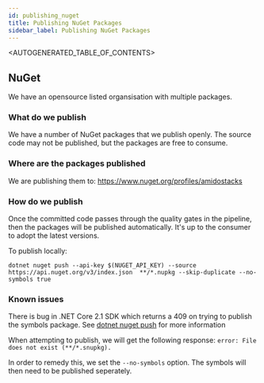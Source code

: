 ```yaml
---
id: publishing_nuget
title: Publishing NuGet Packages
sidebar_label: Publishing NuGet Packages
---
```


<AUTOGENERATED_TABLE_OF_CONTENTS>

## NuGet

We have an opensource listed organsisation with multiple packages.

### What do we publish

We have a number of NuGet packages that we publish openly. The source code may not be published, but the packages are free to consume.

### Where are the packages published

We are publishing them to: <https://www.nuget.org/profiles/amidostacks>

### How do we publish

Once the committed code passes through the quality gates in the pipeline, then the packages will be published automatically. It's up to the consumer to adopt the latest versions.

To publish locally:

`dotnet nuget push --api-key $(NUGET_API_KEY) --source https://api.nuget.org/v3/index.json  **/*.nupkg --skip-duplicate --no-symbols true`

### Known issues

There is bug in .NET Core 2.1 SDK which returns a 409 on trying to publish the symbols package. 
See [dotnet nuget push](https://docs.microsoft.com/en-us/dotnet/core/tools/dotnet-nuget-push) for more information

When attempting to publish, we will get the following response:
`error: File does not exist (**/*.snupkg).`

In order to remedy this, we set the `--no-symbols` option. The symbols will then need to be published seperately.
